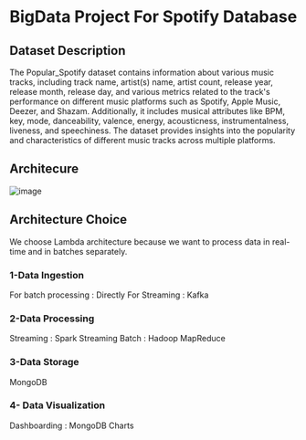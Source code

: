# BigData Project For Spotify Database

## Dataset Description
The Popular_Spotify dataset contains information about various music tracks, including track name, artist(s) name, artist count, release year, release month, release day, and various metrics related to the track's performance on different music platforms such as Spotify, Apple Music, Deezer, and Shazam. Additionally, it includes musical attributes like BPM, key, mode, danceability, valence, energy, acousticness, instrumentalness, liveness, and speechiness. The dataset provides insights into the popularity and characteristics of different music tracks across multiple platforms.

## Architecure
![image](https://github.com/EmnaGaidi/projet_big_data/assets/94928444/e364d1a8-f802-4d03-8c2f-aeb22e31e6b1)

## Architecture Choice
We choose Lambda architecture because we want to process data in real-time and in batches separately.

### 1-Data Ingestion
For batch processing : Directly
For Streaming : Kafka
### 2-Data Processing
Streaming : Spark Streaming
Batch : Hadoop MapReduce
### 3-Data Storage
MongoDB
### 4- Data Visualization
Dashboarding : MongoDB Charts
